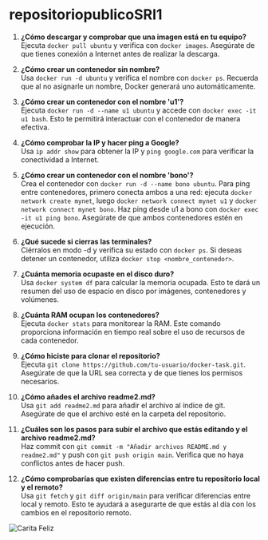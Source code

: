 # repositoriopublicoSRI1

1. **¿Cómo descargar y comprobar que una imagen está en tu equipo?**  
   Ejecuta `docker pull ubuntu` y verifica con `docker images`. Asegúrate de que tienes conexión a Internet antes de realizar la descarga.

2. **¿Cómo crear un contenedor sin nombre?**  
   Usa `docker run -d ubuntu` y verifica el nombre con `docker ps`. Recuerda que al no asignarle un nombre, Docker generará uno automáticamente.

3. **¿Cómo crear un contenedor con el nombre 'u1'?**  
   Ejecuta `docker run -d --name u1 ubuntu` y accede con `docker exec -it u1 bash`. Esto te permitirá interactuar con el contenedor de manera efectiva.

4. **¿Cómo comprobar la IP y hacer ping a Google?**  
   Usa `ip addr show` para obtener la IP y `ping google.com` para verificar la conectividad a Internet.

5. **¿Cómo crear un contenedor con el nombre 'bono'?**  
   Crea el contenedor con `docker run -d --name bono ubuntu`. Para ping entre contenedores, primero conecta ambos a una red: ejecuta `docker network create mynet`, luego `docker network connect mynet u1` y `docker network connect mynet bono`. Haz ping desde u1 a bono con `docker exec -it u1 ping bono`. Asegúrate de que ambos contenedores estén en ejecución.

6. **¿Qué sucede si cierras las terminales?**  
   Ciérralos en modo -d y verifica su estado con `docker ps`. Si deseas detener un contenedor, utiliza `docker stop <nombre_contenedor>`.

7. **¿Cuánta memoria ocupaste en el disco duro?**  
   Usa `docker system df` para calcular la memoria ocupada. Esto te dará un resumen del uso de espacio en disco por imágenes, contenedores y volúmenes.

8. **¿Cuánta RAM ocupan los contenedores?**  
   Ejecuta `docker stats` para monitorear la RAM. Este comando proporciona información en tiempo real sobre el uso de recursos de cada contenedor.

9. **¿Cómo hiciste para clonar el repositorio?**  
   Ejecuta `git clone https://github.com/tu-usuario/docker-task.git`. Asegúrate de que la URL sea correcta y de que tienes los permisos necesarios.

10. **¿Cómo añades el archivo readme2.md?**  
    Usa `git add readme2.md` para añadir el archivo al índice de git. Asegúrate de que el archivo esté en la carpeta del repositorio.

11. **¿Cuáles son los pasos para subir el archivo que estás editando y el archivo readme2.md?**  
    Haz commit con `git commit -m "Añadir archivos README.md y readme2.md"` y push con `git push origin main`. Verifica que no haya conflictos antes de hacer push.

12. **¿Cómo comprobarías que existen diferencias entre tu repositorio local y el remoto?**  
    Usa `git fetch` y `git diff origin/main` para verificar diferencias entre local y remoto. Esto te ayudará a asegurarte de que estás al día con los cambios en el repositorio remoto.

![Carita Feliz](https://images.pexels.com/photos/774909/pexels-photo-774909.jpeg)





